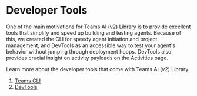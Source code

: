 # Developer Tools

One of the main motivations for Teams AI (v2) Library is to provide excellent tools that simplify and speed up building and testing agents. Because of this, we created the CLI for speedy agent initiation and project management, and DevTools as an accessible way to test your agent's behavior without jumping through deployment hoops. DevTools also provides crucial insight on activity payloads on the Activities page.

Learn more about the developer tools that come with Teams AI (v2) Library.

1. [Teams CLI](./cli/overview.md)
2. [DevTools](./devtools/overview.md)
